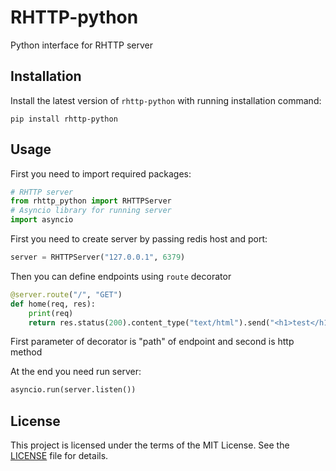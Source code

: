 # RHTTP-python
Python interface for RHTTP server

## Installation
Install the latest version of `rhttp-python` with running installation command:
```shell
pip install rhttp-python
```

## Usage
First you need to import required packages:
```python
# RHTTP server
from rhttp_python import RHTTPServer
# Asyncio library for running server
import asyncio
```

First you need to create server by passing redis host and port:

```python
server = RHTTPServer("127.0.0.1", 6379)
```

Then you can define endpoints using `route` decorator

```python
@server.route("/", "GET")
def home(req, res):
    print(req)
    return res.status(200).content_type("text/html").send("<h1>test</h1>")
```

First parameter of decorator is "path" of endpoint and second is http method

At the end you need run server:
```python
asyncio.run(server.listen())
```



## License
This project is licensed under the terms of the MIT License. See the [LICENSE](LICENSE) file for details.
